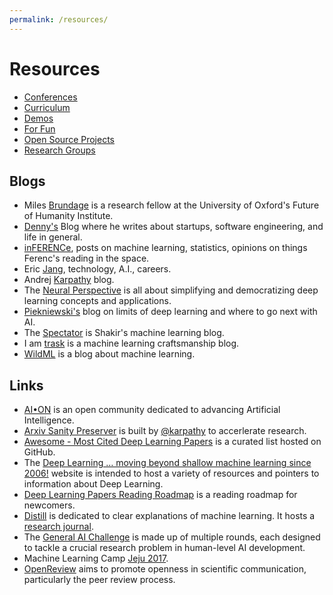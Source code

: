 ```yaml
---
permalink: /resources/
---
```

# Resources

* [Conferences](http://realai.org/resources/conferences/)
* [Curriculum](http://realai.org/resources/curriculum/)
* [Demos](http://realai.org/resources/demos/)
* [For Fun](http://realai.org/resources/for-fun/)
* [Open Source Projects](http://realai.org/resources/open-source-projects/)
* [Research Groups](http://realai.org/labs/)

## Blogs

* Miles [Brundage](http://www.milesbrundage.com/blog-posts) is a research fellow at the University of Oxford's Future of Humanity Institute.
* [Denny's](http://blog.dennybritz.com/) Blog where he writes about startups, software engineering, and life in general.
* [inFERENCe](http://www.inference.vc/), posts on machine learning, statistics, opinions on things Ferenc's reading in the space.
* Eric [Jang](http://blog.evjang.com/), technology, A.I., careers.
* Andrej [Karpathy](http://karpathy.github.io/) blog.
* The [Neural Perspective](https://theneuralperspective.com/) is all about simplifying and democratizing deep learning concepts and applications.
* [Piekniewski's](http://blog.piekniewski.info/) blog on limits of deep learning and where to go next with AI.
* The [Spectator](http://blog.shakirm.com/) is Shakir's machine learning blog.
* I am [trask](https://iamtrask.github.io/) is a machine learning craftsmanship blog.
* [WildML](http://www.wildml.com/) is a blog about machine learning.

## Links

* [AI•ON](http://ai-on.org/) is an open community dedicated to advancing Artificial Intelligence.
* [Arxiv Sanity Preserver](http://www.arxiv-sanity.com/) is built by [@karpathy](https://twitter.com/karpathy) to accerlerate research.
* [Awesome - Most Cited Deep Learning Papers](https://github.com/terryum/awesome-deep-learning-papers) is a curated list hosted on GitHub.
* The [Deep Learning … moving beyond shallow machine learning since 2006!](http://deeplearning.net/) website is intended to host a variety of resources and pointers to information about Deep Learning.
* [Deep Learning Papers Reading Roadmap](https://github.com/songrotek/Deep-Learning-Papers-Reading-Roadmap) is a reading roadmap for newcomers.
* [Distill](http://distill.pub/) is dedicated to clear explanations of machine learning. It hosts a [research journal](http://distill.pub/journal/).
* The [General AI Challenge](https://www.general-ai-challenge.org/) is made up of multiple rounds, each designed to tackle a crucial research problem in human-level AI development.
* Machine Learning Camp [Jeju 2017](https://github.com/TensorFlowKR/MLJejuCamp).
* [OpenReview](https://openreview.net/) aims to promote openness in scientific communication, particularly the peer review process.
